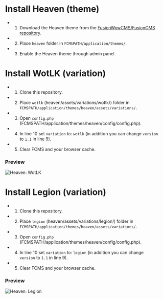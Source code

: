 # Install Heaven (theme)

- 1. Download the Heaven theme from the [FusionWowCMS/FusionCMS repository](https://github.com/FusionWowCMS/FusionCMS/tree/main/application/themes/heaven).
- 2. Place `heaven` folder in `FCMSPATH/application/themes/`.
- 3. Enable the Heaven theme through admin panel.

# Install WotLK (variation)
- 1. Clone this repository.
- 2. Place `wotlk` (heaven/assets/variations/wotlk/) folder in `FCMSPATH/application/themes/heaven/assets/variations/`.
- 3. Open `config.php` (FCMSPATH/application/themes/heaven/config/config.php).
- 4. In line 10 set `variation` to: `wotlk` (in addition you can change `version` to `1.1` in line 9).
- 5. Clear FCMS and your browser cache.

### Preview
![Heaven: WotLK](./Preview_WOTLK.png)

# Install Legion (variation)
- 1. Clone this repository.
- 2. Place `legion` (heaven/assets/variations/legion/) folder in `FCMSPATH/application/themes/heaven/assets/variations/`.
- 3. Open `config.php` (FCMSPATH/application/themes/heaven/config/config.php).
- 4. In line 10 set `variation` to: `legion` (in addition you can change `version` to `1.1` in line 9).
- 5. Clear FCMS and your browser cache.

### Preview
![Heaven: Legion](./Preview_LEGION.png)
